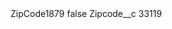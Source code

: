 <?xml version="1.0" encoding="UTF-8"?>
<CustomMetadata xmlns="http://soap.sforce.com/2006/04/metadata" xmlns:xsi="http://www.w3.org/2001/XMLSchema-instance" xmlns:xsd="http://www.w3.org/2001/XMLSchema">
    <label>ZipCode1879</label>
    <protected>false</protected>
    <values>
        <field>Zipcode__c</field>
        <value xsi:type="xsd:string">33119</value>
    </values>
</CustomMetadata>
